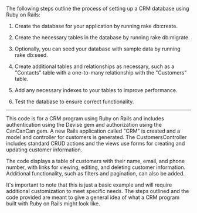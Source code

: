 The following steps outline the process of setting up a CRM database using Ruby on Rails:

1. Create the database for your application by running rake db:create.

2. Create the necessary tables in the database by running rake db:migrate.

3. Optionally, you can seed your database with sample data by running rake db:seed.

4. Create additional tables and relationships as necessary, such as a "Contacts" table with a one-to-many relationship with the "Customers" table.

5. Add any necessary indexes to your tables to improve performance.

6. Test the database to ensure correct functionality.
_________________________________________________________________________________________________________________________________________________________________
This code is for a CRM program using Ruby on Rails and includes authentication using the Devise gem and authorization using the CanCanCan gem. A new Rails application 
called "CRM" is created and a model and controller for customers is generated. The CustomersController includes standard CRUD actions and the views use forms for creating and updating customer information.

The code displays a table of customers with their name, email, and phone number, with links for viewing, editing, and deleting customer information. Additional functionality, such as filters and pagination, can also be added.

It's important to note that this is just a basic example and will require additional customization to meet specific needs. The steps outlined and the code provided are meant to give a general idea of what a CRM program built with Ruby on Rails might look like.
